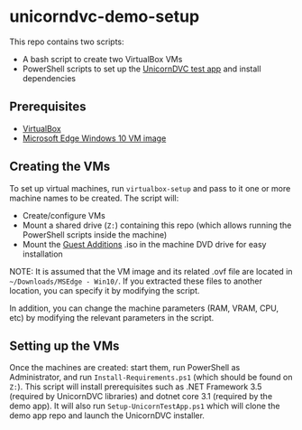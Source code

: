 # unicorndvc-demo-setup
This repo contains two scripts:
- A bash script to create two VirtualBox VMs
- PowerShell scripts to set up the [UnicornDVC test app](https://github.com/BabbageCom/unicorndvctestapp/) and install dependencies

## Prerequisites
- [VirtualBox](https://virtualbox.org/wiki/Downloads)
- [Microsoft Edge Windows 10 VM image](https://developer.microsoft.com/en-us/microsoft-edge/tools/vms/)

## Creating the VMs
To set up virtual machines, run `virtualbox-setup` and pass to it one or more machine names to be created. The script will:
- Create/configure VMs
- Mount a shared drive (`Z:`) containing this repo (which allows running the PowerShell scripts inside the machine)
- Mount the [Guest Additions](https://docs.oracle.com/cd/E36500_01/E36502/html/qs-guest-additions.html) .iso in the machine DVD drive for easy installation

NOTE: It is assumed that the VM image and its related .ovf file are located in `~/Downloads/MSEdge - Win10/`. If you extracted these files to another location, you can specify it by modifying the script.  

In addition, you can change the machine parameters (RAM, VRAM, CPU, etc) by modifying the relevant parameters in the script.  

## Setting up the VMs
Once the machines are created: start them, run PowerShell as Administrator, and run `Install-Requirements.ps1` (which should be found on `Z:`). This script will install prerequisites such as .NET Framework 3.5 (required by UnicornDVC libraries) and dotnet core 3.1 (required by the demo app). It will also run `Setup-UnicornTestApp.ps1` which will clone the demo app repo and launch the UnicornDVC installer.
